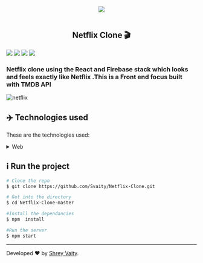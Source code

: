 <div align="center">
   <img src="https://i.dlpng.com/static/png/6387972_preview.png"/>
</div>

<br />

<h2 align="center">
    Netflix Clone 🎬
</h2>

![](https://img.shields.io/github/languages/count/Svaity/Whatsapp-clone-MERN?color=%128C7E) ![](https://img.shields.io/github/languages/top/Svaity/Whatsapp-clone-MERN?color=%128C7E) ![](https://img.shields.io/github/repo-size/Svaity/Whatsapp-clone-MERN?color=%128C7E) ![](https://img.shields.io/github/last-commit/Svaity/Whatsapp-clone-MERN?color=%128C7E)





### Netflix clone using the React and Firebase stack which looks and feels exactly like Netflix .This is a Front end focus built with TMDB API  


 <p align="center">
  
 
![netflix](https://user-images.githubusercontent.com/43662680/98062451-0cf17380-1e1c-11eb-8cb9-a40ca3beffaf.png)

</p>

 ## :airplane: Technologies used

These are the technologies used:

<details>
  <summary>Web</summary>

-   [React](https://pt-br.reactjs.org/)
- [MongoDB]()
- [Express]()
-   [Styled Components](https://styled-components.com/)
-   [Material-UI/core](https://material-ui.com/pt/)
-   [Material-UI/icons](https://material-ui.com/pt/components/material-icons/#material-icons)
- [React Flip Move](https://github.com/joshwcomeau/react-flip-move)
- [Firebase](https://firebase.google.com/)
-   [VS Code](https://code.visualstudio.com/)

</details>

## :information_source: Run the project

```bash
# Clone the repo
$ git clone https://github.com/Svaity/Netflix-Clone.git

# Get into the directory
$ cd Netflix-Clone-master

#Install the dependancies
$ npm  install

#Run the server
$ npm start

```

---

Developed  ❤️ by <a href="https://www.linkedin.com/in/shreyvaity/">Shrey Vaity</a>.

